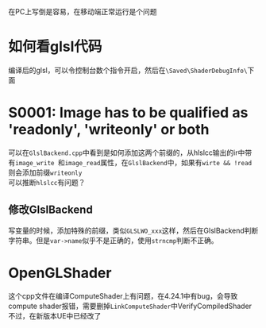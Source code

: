 在PC上写倒是容易，在移动端正常运行是个问题       
# 如何看glsl代码
编译后的glsl，可以令控制台数个指令开启，然后在`\Saved\ShaderDebugInfo\`下面
# S0001: Image has to be qualified as 'readonly', 'writeonly' or both
可以在`GlslBackend.cpp`中看到是如何添加这两个前缀的，从hlslcc输出的ir中带有`image_write `和`image_read`属性，在`GlslBackend`中，如果有`wirte && !read`则会添加前缀`writeonly`  
可以推断`hlslcc`有问题？  
## 修改GlslBackend
写变量的时候，添加特殊的前缀，类似`GLSLWO_xxx`这样，然后在GlslBackend判断字符串。但是`var->name`似乎不是正确的，使用`strncmp`判断不正确。
# OpenGLShader
这个cpp文件在编译ComputeShader上有问题，在4.24.1中有bug，会导致compute shader报错，需要删掉`LinkComputeShader`中VerifyCompiledShader  
不过，在新版本UE中已经改了